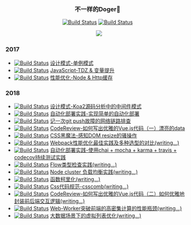 <h3 align="center">不一样的Doger🐶</h3>

<p align="center">
   <a href=""><img id="like" src="https://img.shields.io/badge/掘金-755喜欢-blue.svg" alt="Build Status"></a>
   <a href=""><img id="read" src="https://img.shields.io/badge/掘金-1.93k阅读-blue.svg" alt="Build Status"></a>
  </p>
 <p align="center">
   <a href=""><img id="pic" src="https://user-images.githubusercontent.com/25033420/40115981-cfdc725e-5944-11e8-967e-512b6ac2f92a.png"></a>
 </p>
  
### 2017
  
 - <a href=""><img id="read" src="https://img.shields.io/badge/设计模式-blue.svg" alt="Build Status"></a> [设计模式-单例模式](https://juejin.im/post/5920fe8844d904006cc24e1f)
 - <a href=""><img id="read" src="https://img.shields.io/badge/问题排查-red.svg" alt="Build Status"></a> [JavaScript-TDZ & 变量提升](https://github.com/renjie1996/Doger-FrontEnd-Blog/issues/1)
 - <a href=""><img id="read" src="https://img.shields.io/badge/性能优化-green.svg" alt="Build Status"></a> [性能优化-Node & Http缓存](https://github.com/renjie1996/Doger-FrontEnd-Blog/issues/2)

### 2018
 - <a href=""><img id="read" src="https://img.shields.io/badge/设计模式-blue.svg" alt="Build Status"></a> [设计模式-Koa2源码分析中的中间件模式](https://github.com/renjie1996/Doger-FrontEnd-Blog/issues/6)
 - <a href=""><img id="read" src="https://img.shields.io/badge/最佳实践-yellow.svg" alt="Build Status"></a> [自动化部署实践-实现简单的自动化部署](https://github.com/renjie1996/node-acfun-spider)
 - <a href=""><img id="read" src="https://img.shields.io/badge/问题排查-red.svg" alt="Build Status"></a> [记一次git push故障的网络链路排查](https://github.com/renjie1996/Doger-FrontEnd-Blog/issues/10)
 - <a href=""><img id="read" src="https://img.shields.io/badge/代码质量-pink.svg" alt="Build Status"></a> [CodeReview-如何写出优雅的Vue.js代码（一）漂亮的data](https://github.com/renjie1996/Doger-FrontEnd-Blog/issues/11)
 - <a href=""><img id="read" src="https://img.shields.io/badge/黑魔法-black.svg" alt="Build Status"></a> [CSS黑魔法-感知DOM resize的骚操作](https://github.com/renjie1996/Doger-FrontEnd-Blog/issues/12)
 - <a href=""><img id="read" src="https://img.shields.io/badge/性能优化-green.svg" alt="Build Status"></a> [Webpack性能优化最佳实践及多种选型的对比(writing...)](https://github.com/renjie1996/Doger-FrontEnd-Blog/issues/13)
 - <a href=""><img id="read" src="https://img.shields.io/badge/最佳实践-yellow.svg" alt="Build Status"></a> [自动化部署实践-使用chai + mocha + karma + travis + codecov持续测试实践](https://github.com/renjie1996/Doger-FrontEnd-Blog/issues/14)
  - <a href=""><img id="read" src="https://img.shields.io/badge/代码质量-pink.svg" alt="Build Status"></a> [Flow类型检查实践(writing...)](https://github.com/renjie1996/Doger-FrontEnd-Blog/issues/15)
  - <a href=""><img id="read" src="https://img.shields.io/badge/最佳实践-yellow.svg" alt="Build Status"></a> [Node cluster 负载均衡实践(writing...)](https://github.com/renjie1996/Doger-FrontEnd-Blog/issues/16)
  - <a href=""><img id="read" src="https://img.shields.io/badge/语言特性-orange.svg" alt="Build Status"></a> [函数柯里化(writing...)](https://github.com/renjie1996/Doger-FrontEnd-Blog/issues/16)
  - <a href=""><img id="read" src="https://img.shields.io/badge/代码质量-pink.svg" alt="Build Status"></a> [Css代码规范-csscomb(writing...)](https://github.com/renjie1996/Doger-FrontEnd-Blog/issues/15)
   - <a href=""><img id="read" src="https://img.shields.io/badge/代码质量-pink.svg" alt="Build Status"></a> [CodeReview-如何写出优雅的Vue.js代码（二）如何优雅地封装前后端交互逻辑(writing...)](https://github.com/renjie1996/Doger-FrontEnd-Blog/issues/11)
   - <a href=""><img id="read" src="https://img.shields.io/badge/性能优化-green.svg" alt="Build Status"></a> [Web-Worker突破前端的高密集计算的性能瓶颈(writing...)](https://github.com/renjie1996/Doger-FrontEnd-Blog/issues/13)
   - <a href=""><img id="read" src="https://img.shields.io/badge/性能优化-green.svg" alt="Build Status"></a> [大数据场景下的虚拟列表优化(writing...)](https://github.com/renjie1996/Doger-FrontEnd-Blog/issues/13)
